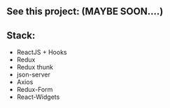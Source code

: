 ## See this project: (MAYBE SOON....)

## Stack:
- ReactJS + Hooks
- Redux
- Redux thunk
- json-server
- Axios
- Redux-Form
- React-Widgets
